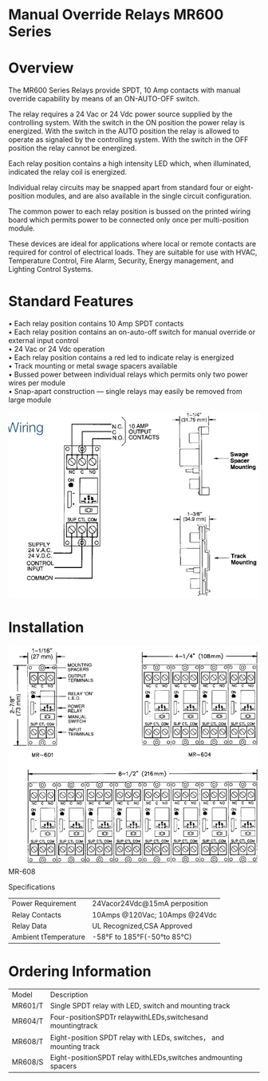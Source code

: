 # Manual Override Relays MR600 Series  

# Overview  

The MR600 Series Relays provide SPDT, 10 Amp contacts with manual override capability by means of an ON-AUTO-OFF switch.  

The relay requires a 24 Vac or 24 Vdc power source supplied by the controlling system. With the switch in the ON position the power relay is energized. With the switch in the AUTO position the relay is allowed to operate as signaled by the controlling system. With the switch in the OFF position the relay cannot be energized.  

Each relay position contains a high intensity LED which, when illuminated, indicated the relay coil is energized.  

Individual relay circuits may be snapped apart from standard four or eight-position modules, and are also available in the single circuit configuration.  

The common power to each relay position is bussed on the printed wiring board which permits power to be connected only once per multi-position module.  

These devices are ideal for applications where local or remote contacts are required for control of electrical loads. They are suitable for use with HVAC, Temperature Control, Fire Alarm, Security, Energy management, and Lighting Control Systems.  

# Standard Features  

•	 Each relay position contains 10 Amp SPDT contacts   
•	 Each relay position contains an on-auto-off switch for manual override or external input control   
•	 24 Vac or 24 Vdc operation   
•	 Each relay position contains a red led to indicate relay is energized   
•	 Track mounting or metal swage spacers available   
•	 Bussed power between individual relays which permits only two power wires per module   
•	 Snap-apart construction — single relays may easily be removed from large module  

![](images/6adbaaf1b6831d0676356f0a202954194481c3acaf220bcb3a2dace2e6d13124.jpg)  

# Installation  

![](images/cf27b494bc03ace214535b1871ca7a64a60c42ef13c83c78bdd7da234e7eda3b.jpg)  
MR-608  

Specifications   


<html><body><table><tr><td>Power Requirement</td><td>24Vacor24Vdc@15mA perposition</td></tr><tr><td>Relay Contacts</td><td>10Amps @120Vac; 10Amps @24Vdc</td></tr><tr><td>Relay Data</td><td>UL Recognized,CSA Approved</td></tr><tr><td>Ambient tTemperature</td><td>-58°F to 185°F(-50°to 85°C)</td></tr></table></body></html>  

# Ordering Information  

<html><body><table><tr><td>Model</td><td>Description</td></tr><tr><td>MR601/T</td><td>Single SPDT relay with LED, switch and mounting track</td></tr><tr><td>MR604/T</td><td>Four-positionSPDTr relaywithLEDs,switchesand mountingtrack</td></tr><tr><td>MR608/T</td><td>Eight-position SPDT relay with LEDs, switches， and mounting track</td></tr><tr><td>MR608/S</td><td>Eight-positionSPDT relay withLEDs,switches andmounting spacers</td></tr></table></body></html>  